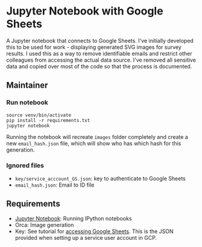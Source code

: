 # Jupyter Notebook with Google Sheets

A Jupyter notebook that connects to Google Sheets.
I've initially developed this to be used for work - displaying generated SVG images for survey results. I used this as a way to remove identifiable emails and restrict other colleagues from accessing the actual data source.  I've removed all sensitive data and copied over most of the code so that the process is documented.

## Maintainer

### Run notebook

```shell
source venv/bin/activate
pip install -r requirements.txt
jupyter notebook
```

Running the notebook will recreate `images` folder completely and create a new `email_hash.json` file, which will show who has which hash for this generation.

### Ignored files

- `key/service_acccount_GS.json`: key to authenticate to Google Sheets
- `email_hash.json`: Email to ID file

## Requirements

- [Jupyter Notebook](https://jupyter.readthedocs.io/en/latest/running.html): Running IPython notebooks
- Orca: Image generation
- Key: See tutorial for [accessing Google Sheets](https://jingsblog.com/2018/12/03/connect-your-jupyter-notebook-to-google-spread-sheet/). This is the JSON provided when setting up a service user account in GCP.

